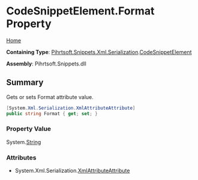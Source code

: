 # CodeSnippetElement\.Format Property

[Home](../../../../../../README.md)

**Containing Type**: [Pihrtsoft.Snippets.Xml.Serialization](../../README.md)\.[CodeSnippetElement](../README.md)

**Assembly**: Pihrtsoft\.Snippets\.dll

## Summary

Gets or sets Format attribute value\.

```csharp
[System.Xml.Serialization.XmlAttributeAttribute]
public string Format { get; set; }
```

### Property Value

System\.[String](https://docs.microsoft.com/en-us/dotnet/api/system.string)

### Attributes

* System\.Xml\.Serialization\.[XmlAttributeAttribute](https://docs.microsoft.com/en-us/dotnet/api/system.xml.serialization.xmlattributeattribute)

